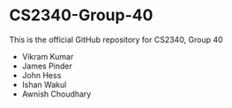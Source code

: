 # CS2340-Group-40

This is the official GitHub repository for CS2340, Group 40
  - Vikram Kumar
  - James Pinder
  - John Hess
  - Ishan Wakul
  - Awnish Choudhary